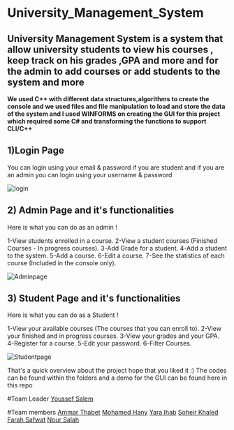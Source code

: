 # **University_Management_System**

## **University Management System is a system that allow university students to view his courses , keep track on his grades ,GPA and more and for the admin to add courses or add students to the system and more**

**We used C++ with different data structures,algorithms to create the console and we used files and file manipulation to load and store the data of the system and I used WINFORMS on creating the GUI for this project which required some C# and transforming the functions to support CLI/C++**

## **1)Login Page**
You can login using your email & password if you are student and if you are an admin you can login using your username & password

![login](https://github.com/Youssefsalem3/University_Management_System/assets/101949937/bd677f68-215c-468f-b0b0-904e4fd6e190)


## **2) Admin Page and it's functionalities**
Here is what you can do as an admin !

1-View students enrolled in a course.
2-View a student courses (Finished Courses - In progress courses).
3-Add Grade for a student.
4-Add a student to the system.
5-Add a course.
6-Edit a course.
7-See the statistics of each course (Included in the console only).

![Adminpage](https://github.com/Youssefsalem3/University_Management_System/assets/101949937/3a8cde9e-137d-4aad-9323-46406c434ca3)


## **3) Student Page and it's functionalities**
Here is what you can do as a Student !

1-View your available courses (The courses that you can enroll to).
2-View your finished and in progress courses.
3-View your grades and your GPA.
4-Register for a course.
5-Edit your password.
6-Filter Courses.

![Studentpage](https://github.com/Youssefsalem3/University_Management_System/assets/101949937/c8dd7278-4730-4f66-add2-98f4acfdab6c)

That's a quick overview about the project hope that you liked it :)
The codes can be found within the folders and a demo for the GUI can be found here in this repo

#Team Leader
[Youssef Salem](linkedin.com/in/youssef-salem3)

#Team members
[Ammar Thabet](linkedin.com/in/ammar-thabett)
[Mohamed Hany](linkedin.com/in/mohamed-hany-061655246)
[Yara Ihab](linkedin.com/in/yara-ihabb)
[Soheir Khaled](linkedin.com/in/soheir-khaled-4a2489249)
[Farah Safwat](linkedin.com/in/farah-safwat-42b77224a)
[Nour Salah](linkedin.com/in/nourhan-salah-95aa26203)


